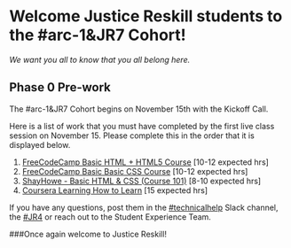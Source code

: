 # Welcome Justice Reskill students to the #arc-1&JR7 Cohort!

*We want you all to know that you all belong here.*


## Phase 0 Pre-work

The #arc-1&JR7 Cohort begins on November 15th with the Kickoff Call. 

Here is a list of work that you must have completed by the first live class session on November 15. Please complete this in the order that it is displayed below. 

1. [FreeCodeCamp Basic HTML + HTML5 Course](https://www.freecodecamp.org/learn/responsive-web-design/#basic-html-and-html5) [10-12 expected hrs]
2. [FreeCodeCamp Basic Basic CSS Course](https://www.freecodecamp.org/learn/responsive-web-design/#basic-css) [10-12 expected hrs]
3. [ShayHowe - Basic HTML & CSS (Course 101)](https://learn.shayhowe.com/html-css) [8-10 expected hrs]
4. [Coursera Learning How to Learn](https://www.coursera.org/learn/learning-how-to-learn) [15 expected hrs]


If you have any questions, post them in the [#technicalhelp](https://justicereskill.slack.com/archives/C018X6U84D8) Slack channel, the [#JR4](https://justicereskill.slack.com/archives/C01UVNH44N4) or reach out to the Student Experience Team. 

###Once again welcome to Justice Reskill!
